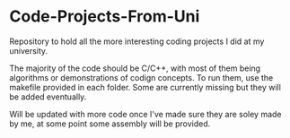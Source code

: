# Code-Projects-From-Uni

Repository to hold all the more interesting coding projects I did at my university.

The majority of the code should be C/C++, with most of them being algorithms or demonstrations of codign concepts.
To run them, use the makefile provided in each folder. Some are currently missing but they will be added eventually.

Will be updated with more code once I've made sure they are soley made by me, at some point some assembly will be provided.
